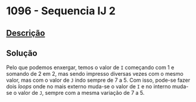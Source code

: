 # 1096 - Sequencia IJ 2

## [Descrição](https://www.beecrowd.com.br/judge/pt/problems/view/1096)

## Solução

Pelo que podemos enxergar, temos o valor de `I` começando com 1 e somando de $2$ em $2$, mas sendo impresso diversas vezes com o mesmo valor, mas com o valor de `J` indo sempre de $7$ a $5$. Com isso, pode-se fazer dois _loops_ onde no mais externo muda-se o valor de `I` e no interno muda-se o valor de `J`, sempre com a mesma variação de $7$ a $5$.